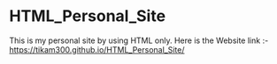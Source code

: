 # HTML_Personal_Site
This is my personal site by using HTML only.
Here is the Website link :- https://tikam300.github.io/HTML_Personal_Site/
